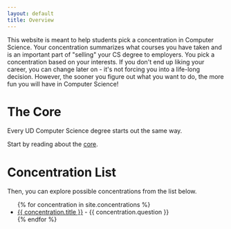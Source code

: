 ```yaml
---
layout: default
title: Overview
---
```


This website is meant to help students pick a concentration in Computer Science.
Your concentration summarizes what courses you have taken and is an important part of "selling" your CS degree to employers.
You pick a concentration based on your interests.
If you don't end up liking your career, you can change later on - it's not forcing you into a life-long decision.
However, the sooner you figure out what you want to do, the more fun you will have in Computer Science!

# The Core

Every UD Computer Science degree starts out the same way.

Start by reading about the [core](core).

# Concentration List

<p>Then, you can explore possible concentrations from the list below.</p>

<ul>
{% for concentration in site.concentrations %}
    <li><a href="{{ concentration.url | relative_url }}">{{ concentration.title }}</a>  - {{ concentration.question }}</li>
{% endfor %}
</ul>

<!-- <p>{{ concentration.content | markdownify }}</p> -->